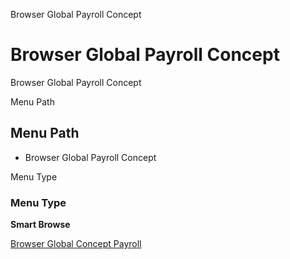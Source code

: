 
Browser Global Payroll Concept
# Browser Global Payroll Concept


Browser Global Payroll Concept

Menu Path
## Menu Path



- Browser Global Payroll Concept

Menu Type
### Menu Type

**Smart Browse**


[Browser Global Concept Payroll](../../functional-guide/smart-browse/smart-browse-browser-global-concept-payroll.md)